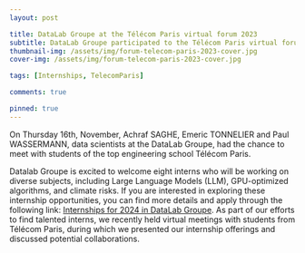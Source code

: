 ```yaml
---
layout: post

title: DataLab Groupe at the Télécom Paris virtual forum 2023
subtitle: DataLab Groupe participated to the Télécom Paris virtual forum 2O23
thumbnail-img: /assets/img/forum-telecom-paris-2023-cover.jpg
cover-img: /assets/img/forum-telecom-paris-2023-cover.jpg

tags: [Internships, TelecomParis]

comments: true

pinned: true
---
```



On Thursday 16th, November, Achraf SAGHE, Emeric TONNELIER and Paul WASSERMANN, data scientists at the DataLab Groupe, had the chance to meet with students of the top engineering school Télécom Paris.

Datalab Groupe is excited to welcome eight interns who will be working on diverse subjects, including Large Language Models (LLM), GPU-optimized algorithms, and climate risks. If you are interested in exploring these internship opportunities, you can find more details and apply through the following link: [Internships for 2024 in DataLab Groupe](https://datalab-groupe.github.io/2023-09-20-internships-2024/). As part of our efforts to find talented interns, we recently held virtual meetings with students from Télécom Paris, during which we presented our internship offerings and discussed potential collaborations.

